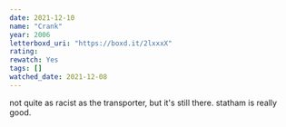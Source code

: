```yaml
---
date: 2021-12-10
name: "Crank"
year: 2006
letterboxd_uri: "https://boxd.it/2lxxxX"
rating: 
rewatch: Yes
tags: []
watched_date: 2021-12-08
---
```


not quite as racist as the transporter, but it's still there. statham is really good.
